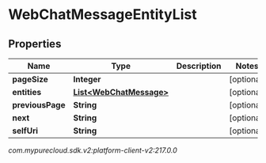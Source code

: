 # WebChatMessageEntityList


## Properties

| Name | Type | Description | Notes |
| ------------ | ------------- | ------------- | ------------- |
| **pageSize** | **Integer** |  |  [optional] |
| **entities** | [**List&lt;WebChatMessage&gt;**](WebChatMessage) |  |  [optional] |
| **previousPage** | **String** |  |  [optional] |
| **next** | **String** |  |  [optional] |
| **selfUri** | **String** |  |  [optional] |




_com.mypurecloud.sdk.v2:platform-client-v2:217.0.0_
